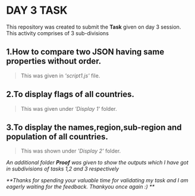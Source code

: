  # DAY 3 TASK
 This repository was created to submit the **Task** given on day 3 session.  
 This activity comprises of 3 sub-divisions
 ## 1.How to compare two JSON having same properties without order.
  > This was given in _'script1.js'_ file.
 ## 2.To display flags of all countries.
  > This was given under _'Display 1'_ folder.
 ## 3.To display the names,region,sub-region and population of all countries.
  > This was shown under _'Display 2'_ folder.

_An additional folder **Proof** was given to show the outputs which I have got in subdivisions of tasks 1,2 and 3 respectively_


_**Thanks for spending your valuable time for validating my task and I am eagerly waiting for the feedback. Thankyou once again :) **_
